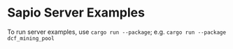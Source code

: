 # Sapio Server Examples

To run server examples, use `cargo run --package`; e.g. `cargo run --package dcf_mining_pool`
